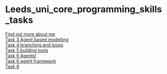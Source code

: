 # Leeds_uni_core_programming_skills_tasks
[Find out more about me](https://jord9762.github.io/jordy9762.github.io/index.html)
<br/>
[Task 3 Agent based modelling](https://github.com/jord9762/Leeds_uni_core_programming_skills_tasks/blob/main/Task3_containers.py)
<br/>
[Task 4 branching and loops](https://github.com/jord9762/Leeds_uni_core_programming_skills_tasks/blob/main/task4_branching_and_loops.py)
<br/>
[Task 5 building tools](https://github.com/jord9762/Leeds_uni_core_programming_skills_tasks/blob/main/Task5_building_tools.py)
<br/>
[Task 6 Agents!](https://github.com/jord9762/Leeds_uni_core_programming_skills_tasks/blob/main/Task_6_Agents!.py)
<br/>
[Task 6 agent framework](https://github.com/jord9762/Leeds_uni_core_programming_skills_tasks/blob/main/Task_6_agentframework.py)
<br/>
[Task 8](https://github.com/jord9762/Leeds_uni_core_programming_skills_tasks/blob/main/Task2_agent_based_modelling_attempt_solo.py)

